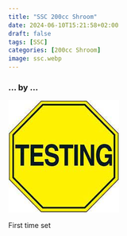 ```yaml
---
title: "SSC 200cc Shroom"
date: 2024-06-10T15:21:58+02:00
draft: false
tags: [SSC]
categories: [200cc Shroom]
image: ssc.webp
---
```

### ... by ...
![Nothing there](testing.jpg)

First time set